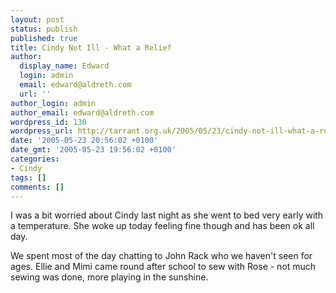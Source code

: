 ```yaml
---
layout: post
status: publish
published: true
title: Cindy Not Ill - What a Relief
author:
  display_name: Edward
  login: admin
  email: edward@aldreth.com
  url: ''
author_login: admin
author_email: edward@aldreth.com
wordpress_id: 130
wordpress_url: http://tarrant.org.uk/2005/05/23/cindy-not-ill-what-a-relief/
date: '2005-05-23 20:56:02 +0100'
date_gmt: '2005-05-23 19:56:02 +0100'
categories:
- Cindy
tags: []
comments: []
---
```


I was a bit worried about Cindy last night as she went to bed very early
with a temperature. She woke up today feeling fine though and has been
ok all day.

We spent most of the day chatting to John Rack who we haven\'t seen for
ages. Ellie and Mimi came round after school to sew with Rose - not much
sewing was done, more playing in the sunshine.


